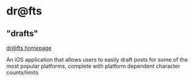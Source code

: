 # dr@fts

## "drafts"

[dr@fts homepage](https://cbd1221.github.io/drafts)

An iOS application that allows users to easily draft posts for some of the most popular platforms, complete with platform dependent character counts/limits 
